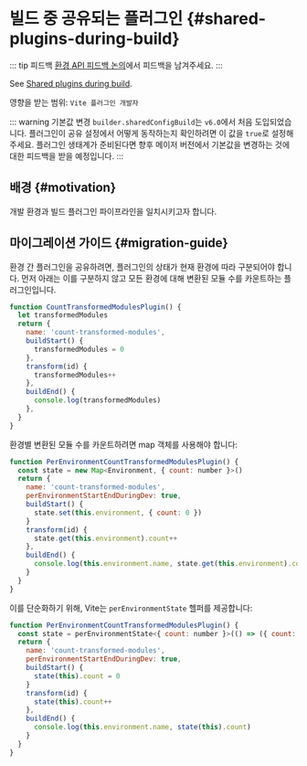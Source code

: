 # 빌드 중 공유되는 플러그인 {#shared-plugins-during-build}

::: tip 피드백
[환경 API 피드백 논의](https://github.com/vitejs/vite/discussions/16358)에서 피드백을 남겨주세요.
:::

See [Shared plugins during build](/guide/api-environment-plugins.md#shared-plugins-during-build).

영향을 받는 범위: `Vite 플러그인 개발자`

::: warning 기본값 변경
`builder.sharedConfigBuild`는 `v6.0`에서 처음 도입되었습니다. 플러그인이 공유 설정에서 어떻게 동작하는지 확인하려면 이 값을 `true`로 설정해 주세요. 플러그인 생태계가 준비된다면 향후 메이저 버전에서 기본값을 변경하는 것에 대한 피드백을 받을 예정입니다.
:::

## 배경 {#motivation}

개발 환경과 빌드 플러그인 파이프라인을 일치시키고자 합니다.

## 마이그레이션 가이드 {#migration-guide}

환경 간 플러그인을 공유하려면, 플러그인의 상태가 현재 환경에 따라 구분되어야 합니다. 먼저 아래는 이를 구분하지 않고 모든 환경에 대해 변환된 모듈 수를 카운트하는 플러그인입니다.

```js
function CountTransformedModulesPlugin() {
  let transformedModules
  return {
    name: 'count-transformed-modules',
    buildStart() {
      transformedModules = 0
    },
    transform(id) {
      transformedModules++
    },
    buildEnd() {
      console.log(transformedModules)
    },
  }
}
```

환경별 변환된 모듈 수를 카운트하려면 map 객체를 사용해야 합니다:

```js
function PerEnvironmentCountTransformedModulesPlugin() {
  const state = new Map<Environment, { count: number }>()
  return {
    name: 'count-transformed-modules',
    perEnvironmentStartEndDuringDev: true,
    buildStart() {
      state.set(this.environment, { count: 0 })
    }
    transform(id) {
      state.get(this.environment).count++
    },
    buildEnd() {
      console.log(this.environment.name, state.get(this.environment).count)
    }
  }
}
```

이를 단순화하기 위해, Vite는 `perEnvironmentState` 헬퍼를 제공합니다:

```js
function PerEnvironmentCountTransformedModulesPlugin() {
  const state = perEnvironmentState<{ count: number }>(() => ({ count: 0 }))
  return {
    name: 'count-transformed-modules',
    perEnvironmentStartEndDuringDev: true,
    buildStart() {
      state(this).count = 0
    }
    transform(id) {
      state(this).count++
    },
    buildEnd() {
      console.log(this.environment.name, state(this).count)
    }
  }
}
```